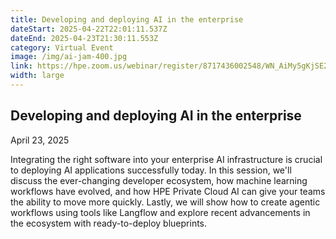 ```yaml
---
title: Developing and deploying AI in the enterprise
dateStart: 2025-04-22T22:01:11.537Z
dateEnd: 2025-04-23T21:30:11.553Z
category: Virtual Event
image: /img/ai-jam-400.jpg
link: https://hpe.zoom.us/webinar/register/8717436002548/WN_AiMy5gKjSE254-Mnh7oOfA
width: large
---
```

## Developing and deploying AI in the enterprise

April 23, 2025

Integrating the right software into your enterprise AI infrastructure is crucial to deploying AI applications successfully today. In this session, we'll discuss the ever-changing developer ecosystem, how machine learning workflows have evolved, and how HPE Private Cloud AI can give your teams the ability to move more quickly. Lastly, we will show how to create agentic workflows using tools like Langflow and explore recent advancements in the ecosystem with ready-to-deploy blueprints.
